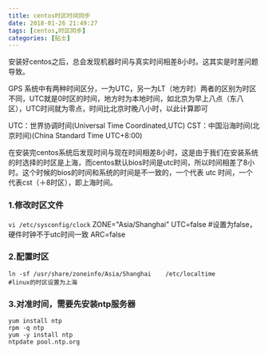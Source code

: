 ```yaml
---
title: centos时区时间同步
date: 2018-01-26 21:49:27
tags: [centos,时区同步]
categories: [贴士]
---
```


安装好centos之后，总会发现机器时间与真实时间相差8小时。这其实是时差问题导致。<!-- more -->

GPS 系统中有两种时间区分，一为UTC，另一为LT（地方时）两者的区别为时区不同，UTC就是0时区的时间，地方时为本地时间，如北京为早上八点（东八区），UTC时间就为零点，时间比北京时晚八小时，以此计算即可

UTC：世界协调时间(Universal Time Coordinated,UTC) 
CST：中国沿海时间(北京时间)(China Standard Time UTC+8:00) 

在安装完centos系统后发现时间与现在时间相差8小时，这是由于我们在安装系统的时选择的时区是上海，而centos默认bios时间是utc时间，所以时间相差了8小时。这个时候的bios的时间和系统的时间是不一致的，一个代表 utc 时间，一个代表cst（＋8时区），即上海时间。

### 1.修改时区文件

`vi /etc/sysconfig/clock`
ZONE="Asia/Shanghai"
UTC=false                                                        #设置为false，硬件时钟不于utc时间一致
ARC=false

### 2.配置时区

```shell
ln -sf /usr/share/zoneinfo/Asia/Shanghai    /etc/localtime       #linux的时区设置为上海
```

### 3.对准时间，需要先安装ntp服务器 

```shell
yum install ntp
rpm -q ntp
yum -y install ntp
ntpdate pool.ntp.org        
```

